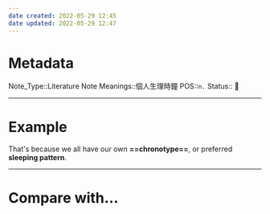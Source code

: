 ```yaml
---
date created: 2022-05-29 12:45
date updated: 2022-05-29 12:47
---
```


# Metadata

Note_Type::Literature Note
Meanings::個人生理時鐘
POS::`n.`
Status:: 👶

---

# Example

That's because we all have our own **==chronotype==**, or preferred **sleeping pattern**.

---

# Compare with...
